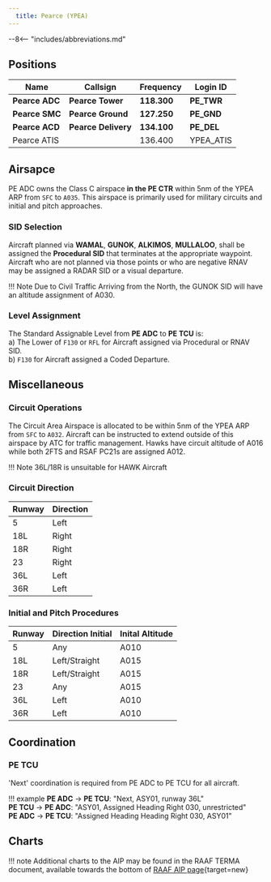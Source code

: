 ```yaml
---
  title: Pearce (YPEA)
---
```


--8<-- "includes/abbreviations.md"

## Positions

| Name               | Callsign       | Frequency        | Login ID              |
| ------------------ | -------------- | ---------------- | --------------------------------------|
| **Pearce ADC**    | **Pearce Tower**  | **118.300**    | **PE_TWR**        |
| **Pearce SMC**    | **Pearce Ground**  | **127.250**   | **PE_GND**        |
| **Pearce ACD**    | **Pearce Delivery**  | **134.100** | **PE_DEL**       |
| Pearce ATIS    |   | 136.400         | YPEA_ATIS       |

## Airsapce

PE ADC owns the Class C airspace **in the PE CTR** within 5nm of the YPEA ARP from `SFC` to `A035`. This airspace is primarily used for military circuits and initial and pitch approaches.

### SID Selection
Aircraft planned via **WAMAL**, **GUNOK**, **ALKIMOS**, **MULLALOO**, shall be assigned the **Procedural SID** that terminates at the appropriate waypoint.
Aircraft who are not planned via those points or who are negative RNAV may be assigned a RADAR SID or a visual departure. 

!!! Note
  Due to Civil Traffic Arriving from the North, the GUNOK SID will have an altitude assignment of A030.

  ### Level Assignment
The Standard Assignable Level from  **PE ADC** to **PE TCU** is:  
a) The Lower of `F130` or `RFL` for Aircraft assigned via Procedural or RNAV SID.  
b) `F130` for Aircraft assigned a Coded Departure.

## Miscellaneous

### Circuit Operations 
The Circuit Area Airspace is allocated to be within 5nm of the YPEA ARP from `SFC` to `A032`. Aircraft can be instructed to extend outside of this airspace by ATC for traffic management. Hawks have circuit altitude of A016 while both 2FTS and RSAF PC21s are assigned A012.

!!! Note
  36L/18R is unsuitable for HAWK Aircraft

### Circuit Direction
| Runway | Direction |
| ------ | ----------|
| 5      | Left  |
| 18L    | Right |
| 18R    | Right |
| 23     | Right |
| 36L    | Left  |
| 36R    | Left  |

### Initial and Pitch Procedures 

| Runway | Direction Initial | Inital Altitude
| ------ | ------------------|----------------|
| 5      |  Any | A010
| 18L    | Left/Straight | A015 | Right | A010
| 18R    | Left/Straight | A015 | Right | A010
| 23     | Any | A015
| 36L    | Left | A010 | Right | A015
| 36R    | Left | A010 | Right | A015

## Coordination
### PE TCU

'Next' coordination is required from PE ADC to PE TCU for all aircraft.

!!! example
    <span class="hotline">**PE ADC** -> **PE TCU**</span>: "Next, ASY01, runway 36L"  
    <span class="hotline">**PE TCU** -> **PE ADC**</span>: "ASY01, Assigned Heading Right 030, unrestricted"  
    <span class="hotline">**PE ADC** -> **PE TCU**</span>: "Assigned Heading Heading Right 030, ASY01"
## Charts
!!! note
    Additional charts to the AIP may be found in the RAAF TERMA document, available towards the bottom of [RAAF AIP page](https://ais-af.airforce.gov.au/australian-aip){target=new}